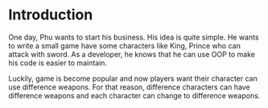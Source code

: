 # Introduction

One day, Phu wants to start his business. His idea is quite simple. He wants to write a small game have some characters
like King, Prince who can attack with sword. As a developer, he knows that he can use OOP to make his code is easier to
maintain.

Luckily, game is become popular and now players want their character can use difference weapons. For that reason,
difference characters can have difference weapons and each character can change to difference weapons.

